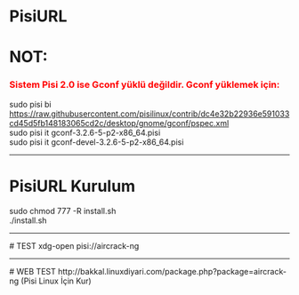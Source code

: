 # PisiURL
# NOT:
<h3><font color="red">Sistem Pisi 2.0 ise Gconf yüklü değildir. Gconf yüklemek için:</font></h3>

sudo pisi bi https://raw.githubusercontent.com/pisilinux/contrib/dc4e32b22936e591033cd45d5fb148183065cd2c/desktop/gnome/gconf/pspec.xml<br>
sudo pisi it gconf-3.2.6-5-p2-x86_64.pisi<br>
sudo pisi it gconf-devel-3.2.6-5-p2-x86_64.pisi<br>
<hr>

# PisiURL Kurulum
sudo chmod 777 -R install.sh<br>
./install.sh
<hr>
# TEST
xdg-open pisi://aircrack-ng
<hr>
# WEB TEST
http://bakkal.linuxdiyari.com/package.php?package=aircrack-ng (Pisi Linux İçin Kur)
